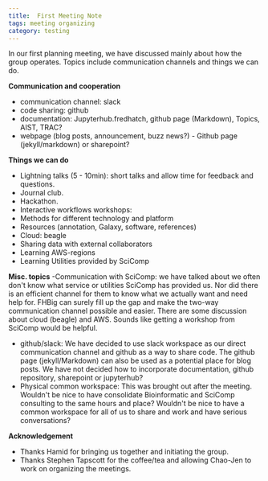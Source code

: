 ```yaml
---
title:  First Meeting Note
tags: meeting organizing
category: testing
---
```

In our first planning meeting, we have discussed mainly about how the
group operates. Topics include communication channels and things we can do.

__Communication and cooperation__
- communication channel: slack
- code sharing: github
- documentation: Jupyterhub.fredhatch, github page (Markdown), Topics, AIST, TRAC?
- webpage (blog posts, announcement, buzz news?) - Github page (jekyll/markdown) or sharepoint?

__Things we can do__
- Lightning talks (5 - 10min): short talks and allow time for feedback and questions.
- Journal club.
- Hackathon.
- Interactive workflows workshops:
- Methods for different technology and platform
- Resources (annotation, Galaxy, software, references)
- Cloud: beagle
- Sharing data with external collaborators
- Learning AWS-regions
- Learning Utilities provided by SciComp

__Misc. topics__
-Communication with SciComp: we have talked about we often don't know what service or utilities SciComp has provided us. Nor did there is an efficient channel for them to know what we actually want and need help for. FHBig can surely fill up the gap and make the two-way communication channel possible and easier.
There are some discussion about cloud (beagle) and AWS. Sounds like getting a workshop from SciComp would be helpful.
- github/slack: We have decided to use slack workspace as our direct communication channel and github as a way to share code. The github page (jekyll/Markdown) can also be used as a potential place for blog posts. We have not decided how to incorporate documentation, github repository, sharepoint or jupyterhub?
- Physical common workspace: This was brought out after the meeting. Wouldn't be nice to have consolidate Bioinformatic and SciComp consulting to the same hours and place? Wouldn't be nice to have a common workspace for all of us to share and work and have serious conversations?

__Acknowledgement__
- Thanks Hamid for bringing us together and initiating the group.
- Thanks Stephen Tapscott for the coffee/tea and allowing Chao-Jen to work on organizing the meetings.
